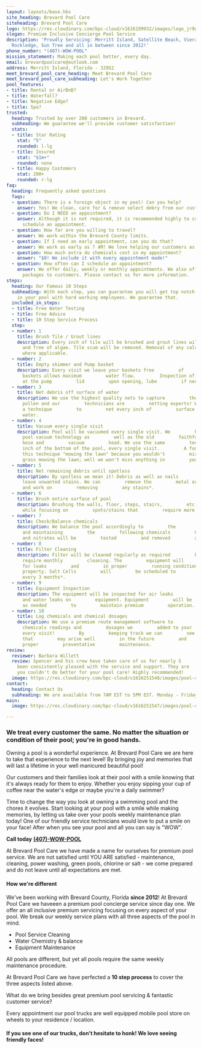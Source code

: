 ```yaml
---
layout: layouts/base.hbs
site_heading: Brevard Pool Care
siteheading: Brevard Pool Care
logo: https://res.cloudinary.com/bpc-cloud/v1616199932/images/logo_jr9gmt.png
slogan: Premium Inclusive Concierge Pool Service
description: 'Proudly Servicing: Merritt Island, Satellite Beach, Viera, Cocoa   Beach,
  Rockledge, Sun Tree and all in between since 2012!'
phone_number: "(407)-WOW-POOL"
mission_statement: Making each pool better, every day.
email: brevardpoolcare@outlook.com
address: Merritt Island, Florida - 32952
meet_brevard_pool_care_heading: Meet Brevard Pool Care
meet_brevard_pool_care_subheading: Let's Work Together
pool_features:
- title: Rental or AirBnB?
- title: Waterfall?
- title: Negative Edge?
- title: Spa?
trusted:
  heading: Trusted by over 200 customers in Brevard.
  subheading: We guarantee we'll provide customer satisfaction!
  stats:
  - title: Star Rating
    stat: "5"
    rounded: l-lg
  - title: Insured
    stat: "$1m+"
    rounded: none
  - title: Happy Customers
    stat: 200+
    rounded: r-lg
faq:
  heading: Frequently asked questions
  faqs:
  - question: There is a foreign object in my pool! Can you help?
    answer: Yes! We clean, care for & remove select debry from our customer's pools!
  - question: Do I NEED an appointment?
    answer: Although it is not required, it is recommended highly to contact us &
      schedule an appointment.
  - question: How far are you willing to travel?
    answer: We work within the Brevard County limits.
  - question: If I need an early appointment, can you do that?
    answer: We work as early as 7 AM! We love helping our customers as early as possible.
  - question: How much extra do chemicals cost in my appointment?
    answer: "$0! We include it with every appointment made!"
  - question: How often can I schedule an appointment?
    answer: We offer daily, weekly or monthly appointments. We also offer select long-term
      packages to customers. Please contact us for more information.
steps:
  heading: Our Famous 10 Steps
  subheading: With each step, you can guarantee you will get top notch products used
    in your pool with hard working employees. We guarantee that.
  included_in_steps:
  - title: Free Water Testing
  - title: Free Advice
  - title: 10 Step Service Process
  step:
  - number: 1
    title: Brush Tile / Grout lines
    description: Every inch of tile will be brushed and grout lines will be clean
      and free of algae. Tile scum will be removed. Removal of any calcium-deposits*
      where applicable.
  - number: 2
    title: Empty skimmer and Pump basket
    description: Every visit we leave your baskets free         of         debris.         Emptying         of
      baskets allows maximum         water flow.         Inspection of         O-ring
      at the pump         lid         upon opening, lube         if necessary.
  - number: 3
    title: Net debris off surface of water
    description: We use the highest quality nets to capture         the         smallest         debris         and
      pollen and our         technicians are         netting experts! We         use
      a technique         to         net every inch of         surface area of the
      water.
  - number: 4
    title: Vacuum every single visit
    description: Pool will be vacuumed every single visit. We         have         the         newest         in
      pool vacuum technology as         well as the old         faithful         system
      hose and         vacuum         head. We use the same         technique to         vacuum         every
      inch of the bottom of the pool, every single visit.         A fun fact we call
      this technique "mowing the lawn" because you wouldn't         miss a blade of
      grass mowing the lawn; well we won't miss anything in         your pool either!
  - number: 5
    title: Net remaining debris until spotless
    description: By spotless we mean it! Debris as well as nails         or         metal         toys         can
      leave unwanted stains. We can         remove the         metal or         debris
      and work on         removing         any stains*.
  - number: 6
    title: Brush entire surface of pool
    description: Brushing the walls, floor, steps, stairs,         etc;         every         visit!         All
      while focusing on         spots/stains that         require more         attention.
  - number: 7
    title: Check/Balance chemicals
    description: We balance the pool accordingly to         the         weather         conditions.         Checking
      and maintaining         the         following chemicals         Chlorine, Salt,         P.H.,         Alkalinity,         Stabilizer-CYA,         Calcium         Hardness.         Phosphates*
      and nitrates will be         tested         and removed         as         necessary.
  - number: 8
    title: Filter Cleaning
    description: Filter will be cleaned regularly as required         by         the         manufacture.         Most
      require monthly         cleaning. The         equipment will         be checked
      for leaks         and         in proper         running condition before         leaving         your
      property. Salt Cells         will         be scheduled to         be         cleaned
      every 3 months*.
  - number: 9
    title: Equipment Inspection
    description: The equipment will be inspected for air leaks         on         the         suction         side
      and water leaks on         equipment. Equipment         will be         replaced
      as needed         to         maintain premium         operation.
  - number: 10
    title: Log chemicals and chemical dosages
    description: We use a premium route management software to         log         all         our         customers
      chemicals readings and         dosages we         added to your         pool
      every visit!         By         keeping track we can         see the issues
      that         may arise well         in the future         and         take the
      proper         preventative         maintenance.
review:
  reviewer: Barbara Willett
  review: Spencer and his crew have taken care of us for nearly 5       years and     we've
    been consistently pleased with the service and support. They are     awesome and
    you couldn't do better for your pool care! Highly recommended!
  image: https://res.cloudinary.com/bpc-cloud/v1616251548/images/pool-salt_mtxhzg.jpg
contact:
  heading: Contact Us
  subheading: We are available from 7AM EST to 5PM EST. Monday - Friday.
main:
  image: https://res.cloudinary.com/bpc-cloud/v1616251547/images/pool-chlorine-three_kvznsv.jpg

---
```

### We treat every customer the same. No matter the situation or condition of their pool; you're in good hands.

Owning a pool is a wonderful experience. At Brevard Pool Care we are here to take that experience to the next level! By bringing joy and memories that will last a lifetime in your well manicured beautiful pool!

Our customers and their families look at their pool with a smile knowing that it's always ready for them to enjoy. Whether you enjoy sipping your cup of coffee near the water's edge or maybe you're a daily swimmer?

Time to change the way you look at owning a swimming pool and the chores it evolves. Start looking at your pool with a smile while making memories, by letting us take over your pools weekly maintenance plan today! One of our friendly service technicians would love to put a smile on your face! After when you see your pool and all you can say is "WOW".

**Call today** [**(407)-WOW-POOL**](tel:407-WOW-POOL)

At Brevard Pool Care we have made a name for ourselves for premium pool service. We are not satisfied until YOU ARE satisfied - maintenance, cleaning, power washing, green pools, chlorine or salt - we come prepared and do not leave until all expectations are met.

#### How we're different

We've been working with Brevard County, Florida **since 2012**! At Brevard Pool Care we haveeen a premium pool concierge service since day one. We offer an all inclusive premium servicing focusing on every aspect of your pool. We break our weekly service plans with all three aspects of the pool in mind.

* Pool Service Cleaning
* Water Chemistry & balance
* Equipment Maintenance

All pools are different, but yet all pools require the same weekly maintenance procedure.

At Brevard Pool Care we have perfected a **10 step process** to cover the three aspects listed above.

What do we bring besides great premium pool servicing & fantastic customer service?

Every appointment our pool trucks are well equipped mobile pool store on wheels to your residence / location.

#### If you see one of our trucks, don't hesitate to honk! We love seeing friendly faces!